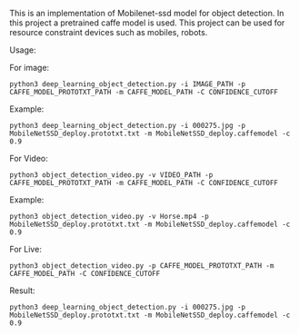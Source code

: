 

This is an implementation of Mobilenet-ssd model for object detection. In this project a pretrained caffe model is used. This project can be used for resource constraint devices such as mobiles, robots. 


Usage:

For image:
	
	python3 deep_learning_object_detection.py -i IMAGE_PATH -p CAFFE_MODEL_PROTOTXT_PATH -m CAFFE_MODEL_PATH -C CONFIDENCE_CUTOFF
	
Example:

	python3 deep_learning_object_detection.py -i 000275.jpg -p MobileNetSSD_deploy.prototxt.txt -m MobileNetSSD_deploy.caffemodel -c 0.9

For Video:
	
	python3 object_detection_video.py -v VIDEO_PATH -p CAFFE_MODEL_PROTOTXT_PATH -m CAFFE_MODEL_PATH -C CONFIDENCE_CUTOFF
	
Example:

	python3 object_detection_video.py -v Horse.mp4 -p MobileNetSSD_deploy.prototxt.txt -m MobileNetSSD_deploy.caffemodel -c 0.9

For Live:

	python3 object_detection_video.py -p CAFFE_MODEL_PROTOTXT_PATH -m CAFFE_MODEL_PATH -C CONFIDENCE_CUTOFF

Result:

	python3 deep_learning_object_detection.py -i 000275.jpg -p MobileNetSSD_deploy.prototxt.txt -m MobileNetSSD_deploy.caffemodel -c 0.9
